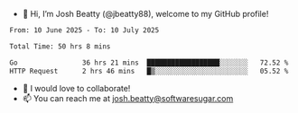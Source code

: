 - 👋 Hi, I’m Josh Beatty (@jbeatty88), welcome to my GitHub profile!

<!--START_SECTION:waka-->

```txt
From: 10 June 2025 - To: 10 July 2025

Total Time: 50 hrs 8 mins

Go                36 hrs 21 mins  ██████████████████░░░░░░░   72.52 %
HTTP Request      2 hrs 46 mins   █▒░░░░░░░░░░░░░░░░░░░░░░░   05.52 %
```

<!--END_SECTION:waka-->

- 💞️ I would love to collaborate!
- 📫 You can reach me at josh.beatty@softwaresugar.com

<!---
jbeatty88/jbeatty88 is a ✨ special ✨ repository because its `README.md` (this file) appears on your GitHub profile.
You can click the Preview link to take a look at your changes.
--->
